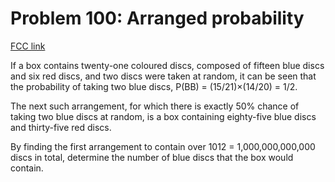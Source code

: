 # Problem 100: Arranged probability

[FCC link](https://www.freecodecamp.org/learn/coding-interview-prep/project-euler/problem-100-arranged-probability)

If a box contains twenty-one coloured discs, composed of fifteen blue discs and
six red discs, and two discs were taken at random, it can be seen that the
probability of taking two blue discs, P(BB) = (15/21)×(14/20) = 1/2.

The next such arrangement, for which there is exactly 50% chance of taking two
blue discs at random, is a box containing eighty-five blue discs and thirty-five
red discs.

By finding the first arrangement to contain over 1012 = 1,000,000,000,000 discs
in total, determine the number of blue discs that the box would contain.
